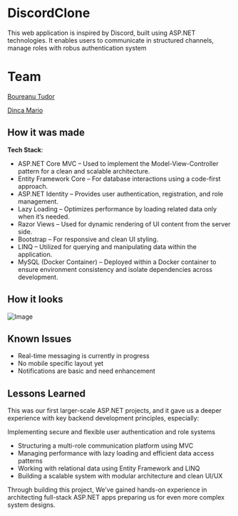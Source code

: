 # DiscordClone

This web application is inspired by Discord, built using ASP.NET technologies. It enables users to communicate in structured channels, manage roles with robus authentication system

# Team

[Boureanu Tudor](https://github.com/OmniBRN)

[Dinca Mario](https://github.com/DincaMario)

## How it was made

**Tech Stack**:
- ASP.NET Core MVC – Used to implement the Model-View-Controller pattern for a clean and scalable architecture.
- Entity Framework Core – For database interactions using a code-first approach.
- ASP.NET Identity – Provides user authentication, registration, and role management.
- Lazy Loading – Optimizes performance by loading related data only when it’s needed.
- Razor Views – Used for dynamic rendering of UI content from the server side.
- Bootstrap – For responsive and clean UI styling.
- LINQ – Utilized for querying and manipulating data within the application.
- MySQL (Docker Container) – Deployed within a Docker container to ensure environment consistency and isolate dependencies across development.

## How it looks
![Image](https://i.imgur.com/T7M6o48.png)
## Known Issues
* Real-time messaging is currently in progress
* No mobile specific layout yet
* Notifications are basic and need enhancement

## Lessons Learned

This was our first larger-scale ASP.NET projects, and it gave us a deeper experience with key backend development principles, especially:

Implementing secure and flexible user authentication and role systems
* Structuring a multi-role communication platform using MVC
* Managing performance with lazy loading and efficient data access patterns
* Working with relational data using Entity Framework and LINQ
* Building a scalable system with modular architecture and clean UI/UX

Through building this project, We’ve gained hands-on experience in architecting full-stack ASP.NET apps preparing us for even more complex system designs.

